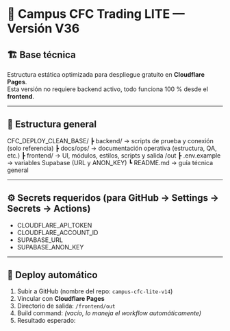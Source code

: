 # 🧭 Campus CFC Trading LITE — Versión V36

## 🏗️ Base técnica
Estructura estática optimizada para despliegue gratuito en **Cloudflare Pages**.  
Esta versión no requiere backend activo, todo funciona 100 % desde el **frontend**.

---

## 📂 Estructura general
CFC_DEPLOY_CLEAN_BASE/
┣ backend/         → scripts de prueba y conexión (solo referencia)
┣ docs/ops/        → documentación operativa (estructura, QA, etc.)
┣ frontend/        → UI, módulos, estilos, scripts y salida /out
┣ .env.example     → variables Supabase (URL y ANON_KEY)
┗ README.md        → guía técnica general

---

## ⚙️ Secrets requeridos (para GitHub → Settings → Secrets → Actions)
- CLOUDFLARE_API_TOKEN
- CLOUDFLARE_ACCOUNT_ID
- SUPABASE_URL
- SUPABASE_ANON_KEY

---

## 🚀 Deploy automático
1. Subir a GitHub (nombre del repo: `campus-cfc-lite-v14`)
2. Vincular con **Cloudflare Pages**
3. Directorio de salida: `/frontend/out`
4. Build command: *(vacío, lo maneja el workflow automáticamente)*
5. Resultado esperado:




